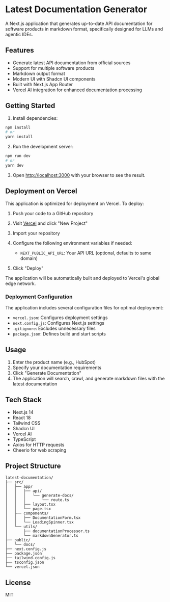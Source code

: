 # Latest Documentation Generator

A Next.js application that generates up-to-date API documentation for software products in markdown format, specifically designed for LLMs and agentic IDEs.

## Features

- Generate latest API documentation from official sources
- Support for multiple software products
- Markdown output format
- Modern UI with Shadcn UI components
- Built with Next.js App Router
- Vercel AI integration for enhanced documentation processing

## Getting Started

1. Install dependencies:
```bash
npm install
# or
yarn install
```

2. Run the development server:
```bash
npm run dev
# or
yarn dev
```

3. Open [http://localhost:3000](http://localhost:3000) with your browser to see the result.

## Deployment on Vercel

This application is optimized for deployment on Vercel. To deploy:

1. Push your code to a GitHub repository

2. Visit [Vercel](https://vercel.com) and click "New Project"

3. Import your repository

4. Configure the following environment variables if needed:
   - `NEXT_PUBLIC_API_URL`: Your API URL (optional, defaults to same domain)

5. Click "Deploy"

The application will be automatically built and deployed to Vercel's global edge network.

### Deployment Configuration

The application includes several configuration files for optimal deployment:

- `vercel.json`: Configures deployment settings
- `next.config.js`: Configures Next.js settings
- `.gitignore`: Excludes unnecessary files
- `package.json`: Defines build and start scripts

## Usage

1. Enter the product name (e.g., HubSpot)
2. Specify your documentation requirements
3. Click "Generate Documentation"
4. The application will search, crawl, and generate markdown files with the latest documentation

## Tech Stack

- Next.js 14
- React 18
- Tailwind CSS
- Shadcn UI
- Vercel AI
- TypeScript
- Axios for HTTP requests
- Cheerio for web scraping

## Project Structure

```
latest-documentation/
├── src/
│   ├── app/
│   │   ├── api/
│   │   │   └── generate-docs/
│   │   │       └── route.ts
│   │   ├── layout.tsx
│   │   └── page.tsx
│   ├── components/
│   │   ├── DocumentationForm.tsx
│   │   └── LoadingSpinner.tsx
│   └── utils/
│       ├── documentationProcessor.ts
│       └── markdownGenerator.ts
├── public/
│   └── docs/
├── next.config.js
├── package.json
├── tailwind.config.js
├── tsconfig.json
└── vercel.json
```

## License

MIT

